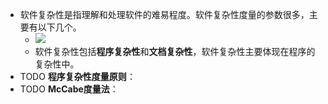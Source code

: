 - 软件复杂性是指理解和处理软件的难易程度。软件复杂性度量的参数很多，主要有以下几个。
	- ![](http://www.plantuml.com/plantuml/svg/SoWkIImgoStCIybDBE3Yqb9uiNVzaztRdYxfVJQtwLd3ygUxbhrix-VIqefNUB6yvTcAXM3cordxW19WvlFTav_DQm4pdytSzQ9vBqZ28HLe7jHC0000)
	- 软件复杂性包括**程序复杂性**和**文档复杂性**，软件复杂性主要体现在程序的复杂性中。
- TODO **程序复杂性度量原则**：
- TODO **McCabe度量法**：